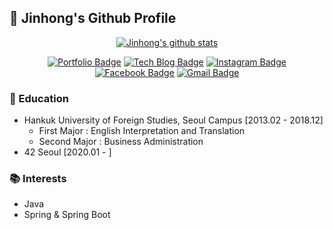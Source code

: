## 👋 Jinhong's Github Profile
<div align=center>

[![Jinhong's github stats](https://github-readme-stats.vercel.app/api?username=xlffm3&theme=vue&hide=issues,contribs)](https://github.com/anuraghazra/github-readme-stats)
</div>
<div align=center>

[![Portfolio Badge](http://img.shields.io/badge/-Portfolio-black?style=flat-square&logo=github&link=https://xlffm3.github.io/about/)](https://xlffm3.github.io/about/)
[![Tech Blog Badge](http://img.shields.io/badge/-Tech%20blog-blueviolet?style=flat-square&logo=Jekyll&link=https://xlffm3.github.io/)](https://xlffm3.github.io/)
[![Instagram Badge](https://img.shields.io/badge/-Instagram-dd2a7b?style=flat-square&logo=instagram&logoColor=white&link=https://www.instagram.com/hong___o/)](https://www.instagram.com/hong___o/)
[![Facebook Badge](https://img.shields.io/badge/Facebook-1877f2?style=flat-square&logo=facebook&logoColor=white&link=https://www.facebook.com/qkrwlsghd)](https://www.facebook.com/qkrwlsghd)
[![Gmail Badge](https://img.shields.io/badge/Gmail-d14836?style=flat-square&logo=Gmail&logoColor=white&link=mailto:xlffm3@gmail.com)](mailto:xlffm3@gmail.com)
</div>

### 🏫 Education

* Hankuk University of Foreign Studies, Seoul Campus [2013.02 - 2018.12]
  * First Major : English Interpretation and Translation
  * Second Major : Business Administration
* 42 Seoul [2020.01 - ]

### 📚 Interests

* Java
* Spring & Spring Boot
